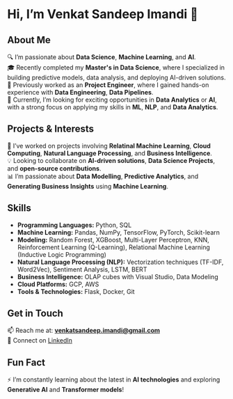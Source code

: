 # Hi, I’m Venkat Sandeep Imandi 👋

## About Me

🔍 I’m passionate about **Data Science**, **Machine Learning**, and **AI**.  
🎓 Recently completed my **Master's in Data Science**, where I specialized in building predictive models, data analysis, and deploying AI-driven solutions.  
💼 Previously worked as an **Project Engineer**, where I gained hands-on experience with **Data Engineering**, **Data Pipelines**.  
🌱 Currently, I’m looking for exciting opportunities in **Data Analytics** or **AI**, with a strong focus on applying my skills in **ML**, **NLP**, and **Data Analytics**.

## Projects & Interests

🚀 I’ve worked on projects involving **Relatinal Machine Learning**, **Cloud Computing**, **Natural Language Processing**, and **Business Intelligence**.  
💡 Looking to collaborate on **AI-driven solutions**, **Data Science Projects**, and **open-source contributions**.  
📊 I’m passionate about **Data Modelling**, **Predictive Analytics**, and **Generating Business Insights** using **Machine Learning**.

## Skills

- **Programming Languages:** Python, SQL  
- **Machine Learning:** Pandas, NumPy, TensorFlow, PyTorch, Scikit-learn  
- **Modeling:** Random Forest, XGBoost, Multi-Layer Perceptron, KNN, Reinforcement Learning (Q-Learning), Relational Machine Learning (Inductive Logic Programming)  
- **Natural Language Processing (NLP):** Vectorization techniques (TF-IDF, Word2Vec), Sentiment Analysis, LSTM, BERT  
- **Business Intelligence:** OLAP cubes with Visual Studio, Data Modeling  
- **Cloud Platforms:** GCP, AWS  
- **Tools & Technologies:** Flask, Docker, Git  

## Get in Touch

📫 Reach me at: **venkatsandeep.imandi@gmail.com**  
💼 Connect on [LinkedIn](https://www.linkedin.com/in/venkat-sandeep-imandi-059378320)

## Fun Fact

⚡ I’m constantly learning about the latest in **AI technologies** and exploring **Generative AI** and **Transformer models**!
